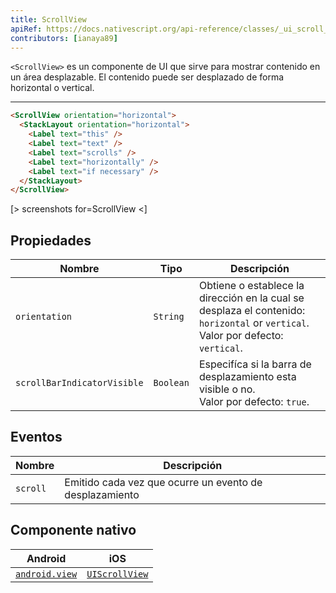 ```yaml
---
title: ScrollView
apiRef: https://docs.nativescript.org/api-reference/classes/_ui_scroll_view_.scrollview
contributors: [ianaya89]
---
```


`<ScrollView>` es un componente de UI que sirve para mostrar contenido en un área desplazable. El contenido puede ser desplazado de forma horizontal o vertical.

---

```html
<ScrollView orientation="horizontal">
  <StackLayout orientation="horizontal">
    <Label text="this" />
    <Label text="text" />
    <Label text="scrolls" />
    <Label text="horizontally" />
    <Label text="if necessary" />
  </StackLayout>
</ScrollView>
```

[> screenshots for=ScrollView <]

## Propiedades

| Nombre | Tipo | Descripción |
|------|------|-------------|
| `orientation` | `String` | Obtiene o establece la dirección en la cual se desplaza el contenido: `horizontal` or `vertical`.<br/>Valor por defecto: `vertical`.
| `scrollBarIndicatorVisible` | `Boolean` | Especifíca si la barra de desplazamiento esta visible o no.<br/>Valor por defecto: `true`.

## Eventos

| Nombre | Descripción |
|------|-------------|
| `scroll` | Emitido cada vez que ocurre un evento de desplazamiento

## Componente nativo

| Android | iOS |
|---------|-----|
| [`android.view`](https://developer.android.com/reference/android/view/View.html) | [`UIScrollView`](https://developer.apple.com/documentation/uikit/uiscrollview)